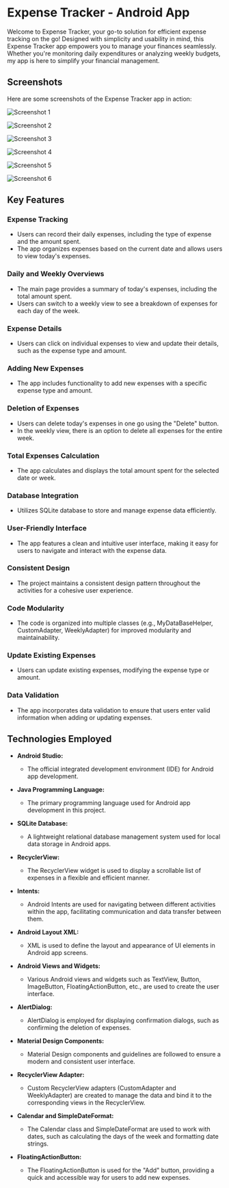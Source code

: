 # Expense Tracker - Android App

Welcome to Expense Tracker, your go-to solution for efficient expense tracking on the go! Designed with simplicity and usability in mind, this Expense Tracker app empowers you to manage your finances seamlessly. Whether you're monitoring daily expenditures or analyzing weekly budgets, my app is here to simplify your financial management.


## Screenshots

Here are some screenshots of the Expense Tracker app in action:

![Screenshot 1](screenshots/sc1.png)

![Screenshot 2](screenshots/sc2.png)

![Screenshot 3](screenshots/sc3.png)

![Screenshot 4](screenshots/sc4.png)

![Screenshot 5](screenshots/sc5.png)

![Screenshot 6](screenshots/sc6.png)



## Key Features

### Expense Tracking

- Users can record their daily expenses, including the type of expense and the amount spent.
- The app organizes expenses based on the current date and allows users to view today's expenses.

### Daily and Weekly Overviews

- The main page provides a summary of today's expenses, including the total amount spent.
- Users can switch to a weekly view to see a breakdown of expenses for each day of the week.

### Expense Details

- Users can click on individual expenses to view and update their details, such as the expense type and amount.

### Adding New Expenses

- The app includes functionality to add new expenses with a specific expense type and amount.

### Deletion of Expenses

- Users can delete today's expenses in one go using the "Delete" button.
- In the weekly view, there is an option to delete all expenses for the entire week.

### Total Expenses Calculation

- The app calculates and displays the total amount spent for the selected date or week.

### Database Integration

- Utilizes SQLite database to store and manage expense data efficiently.

### User-Friendly Interface

- The app features a clean and intuitive user interface, making it easy for users to navigate and interact with the expense data.

### Consistent Design

- The project maintains a consistent design pattern throughout the activities for a cohesive user experience.

### Code Modularity

- The code is organized into multiple classes (e.g., MyDataBaseHelper, CustomAdapter, WeeklyAdapter) for improved modularity and maintainability.

### Update Existing Expenses

- Users can update existing expenses, modifying the expense type or amount.

### Data Validation

- The app incorporates data validation to ensure that users enter valid information when adding or updating expenses.

## Technologies Employed

- **Android Studio:**
  - The official integrated development environment (IDE) for Android app development.

- **Java Programming Language:**
  - The primary programming language used for Android app development in this project.

- **SQLite Database:**
  - A lightweight relational database management system used for local data storage in Android apps.

- **RecyclerView:**
  - The RecyclerView widget is used to display a scrollable list of expenses in a flexible and efficient manner.

- **Intents:**
  - Android Intents are used for navigating between different activities within the app, facilitating communication and data transfer between them.

- **Android Layout XML:**
  - XML is used to define the layout and appearance of UI elements in Android app screens.

- **Android Views and Widgets:**
  - Various Android views and widgets such as TextView, Button, ImageButton, FloatingActionButton, etc., are used to create the user interface.

- **AlertDialog:**
  - AlertDialog is employed for displaying confirmation dialogs, such as confirming the deletion of expenses.

- **Material Design Components:**
  - Material Design components and guidelines are followed to ensure a modern and consistent user interface.

- **RecyclerView Adapter:**
  - Custom RecyclerView adapters (CustomAdapter and WeeklyAdapter) are created to manage the data and bind it to the corresponding views in the RecyclerView.

- **Calendar and SimpleDateFormat:**
  - The Calendar class and SimpleDateFormat are used to work with dates, such as calculating the days of the week and formatting date strings.

- **FloatingActionButton:**
  - The FloatingActionButton is used for the "Add" button, providing a quick and accessible way for users to add new expenses.



